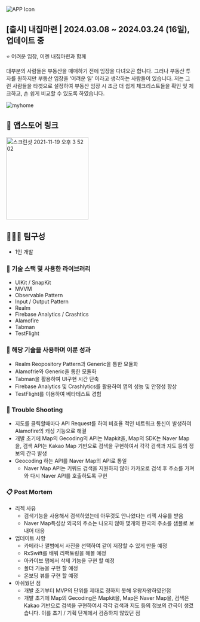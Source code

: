 
![APP Icon](https://github.com/Oreo-Mcflurry/BuyingMyHome/assets/96654328/2c9f1084-20f6-4b80-8320-d39b0336a840)

## [출시] 내집마련 | 2024.03.08 ~ 2024.03.24 (16일), 업데이트 중

<aside>
⭐ 어려운 임장, 이젠 내집마련과 함께
  
대부분의 사람들은 부동산을 매매하기 전에 임장을 다녀오곤 합니다. 그러나 부동산 투자를 원하지만 부동산 임장을 ‘어려운 일’ 이라고 생각하는 사람들이 있습니다. 저는 그런 사람들을 타겟으로 설정하여 부동산 임장 시 조금 더 쉽게 체크리스트들을 확인 및 체크하고, 손 쉽게 비교할 수 있도록 하였습니다.

</aside>


![myhome](https://github.com/Oreo-Mcflurry/BuyingMyHome/assets/96654328/2ea58ad0-cf39-44b6-a7b6-8bbeadd0a16a)



## 🔗 앱스토어 링크

[<img width="220" alt="스크린샷 2021-11-19 오후 3 52 02" src="https://user-images.githubusercontent.com/55099365/196023806-5eb7be0f-c7cf-4661-bb39-35a15146c33a.png">](https://apps.apple.com/kr/app/%EB%82%B4%EC%A7%91%EB%A7%88%EB%A0%A8-%EB%82%B4-%EC%A7%91%EC%9D%84-%EC%9C%84%ED%95%9C-%EB%B6%80%EB%8F%99%EC%82%B0-%EC%9E%84%EC%9E%A5%EA%B8%B0%EB%A1%9D/id6479473879)



## 🧑‍🤝‍🧑 팀구성

- 1인 개발

### 🔨 기술 스택 및 사용한 라이브러리

- UIKit / SnapKit
- MVVM
- Observable Pattern
- Input / Output Pattern
- Realm
- Firebase Analytics / Crashtics
- Alamofire
- Tabman
- TestFlight

### 👏 해당 기술을 사용하며 이룬 성과

- Realm Reopository Pattern과 Generic을 통한 모듈화
- Alamofrie와 Generic을 통한 모듈화
- Tabman을 활용하여 UI구현 시간 단축
- Firebase Analytics 및 Crashlytics를 활용하여 앱의 성능 및 안정성 향상
- TestFlight를 이용하여 베타테스트 경험

### 🌠 Trouble Shooting

- 지도를 클릭할때마다 API Request를 하여 비효율 적인 네트워크 통신이 발생하여 Alamofire의 캐싱 기능으로 해결
- 개발 초기에 Map의 Gecoding의 API는 Mapkit을, Map의 SDK는 Naver Map을, 검색 API는 Kakao Map 기반으로 검색을 구현하여서 각각 검색과 지도 등의 정보의 간극 발생
- Geocoding 하는 API를 Naver Map의 API로 통일
  - Naver Map API는 키워드 검색을 지원하지 않아 카카오로 검색 후 주소를 가져와 다시 Naver API를 호출하도록 구현

### 📋 Post Mortem

- 리젝 사유
  - 검색기능을 사용해서 검색하였는데 아무것도 안나왔다는 리젝 사유를 받음
  - Naver Map특성상 외국의 주소는 나오지 않아 몇개의 한국의 주소를 샘플로 보내어 대응
- 업데이트 사항
  - 카메라나 앨범에서 사진을 선택하여 같이 저장할 수 있게 만들 예정
  - RxSwift를 배워 리팩토링을 해볼 예정
  - 아카이브 탭에서 삭제 기능을 구현 할 예정
  - 폴더 기능을 구현 할 예정
  - 온보딩 뷰를 구현 할 예정
- 아쉬웠던 점
  - 개발 초기부터 MVP의 단위를 제대로 정하지 못해 우왕자왕하였던점
  - 개발 초기에 Map의 Gecoding은 Mapkit을, Map은 Naver Map을, 검색은 Kakao 기반으로 검색을 구현하여서 각각 검색과 지도 등의 정보의 간극이 생겼습니다. 이를 초기 / 기획 단계에서 검증하지 않았던 점
